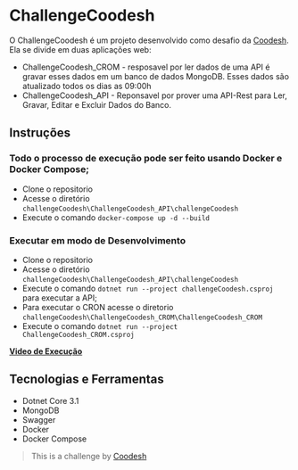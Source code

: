 # ChallengeCoodesh  

O ChallengeCoodesh é um projeto desenvolvido como desafio da [Coodesh](https://coodesh.com/). Ela se divide em duas aplicações web:  
- ChallengeCoodesh_CROM - resposavel por ler dados de uma API é gravar esses dados em um banco de dados MongoDB. Esses dados são atualizado todos os dias
as 09:00h  
- ChallengeCoodesh_API - Reponsavel por prover uma API-Rest para Ler, Gravar, Editar e Excluir Dados do Banco.

## Instruções

### Todo o processo de execução pode ser feito usando Docker e Docker Compose;
- Clone o repositorio
- Acesse o diretório `challengeCoodesh\ChallengeCoodesh_API\challengeCoodesh`
- Execute o comando `docker-compose up -d --build` 

### Executar em modo de Desenvolvimento
- Clone o repositorio
- Acesse o diretório `challengeCoodesh\ChallengeCoodesh_API\challengeCoodesh`
- Execute o comando `dotnet run --project challengeCoodesh.csproj` para executar a API;
- Para executar o CRON acesse o diretorio `challengeCoodesh\ChallengeCoodesh_CROM\ChallengeCoodesh_CROM`  
- Execute o comando `dotnet run --project ChallengeCoodesh_CROM.csproj`

**[Video de Execução](https://www.loom.com/embed/8cbeb99da077441aa2adb945cf1b2711)** 
## Tecnologias e Ferramentas
 - Dotnet Core 3.1
 - MongoDB
 - Swagger
 - Docker 
 - Docker Compose


>  This is a challenge by [Coodesh](https://coodesh.com/)
